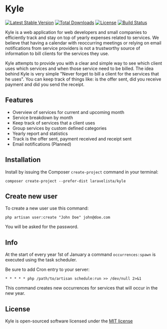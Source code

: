 # Kyle

[![Latest Stable Version](https://poser.pugx.org/laravelista/kyle/version?format=flat-square)](https://packagist.org/packages/laravelista/kyle)
[![Total Downloads](https://poser.pugx.org/laravelista/kyle/downloads?format=flat-square)](https://packagist.org/packages/laravelista/kyle)
[![License](https://poser.pugx.org/laravelista/kyle/license?format=flat-square)](https://packagist.org/packages/laravelista/kyle)
[![Build Status](https://travis-ci.org/laravelista/kyle.svg?branch=master)](https://travis-ci.org/laravelista/kyle)

Kyle is a web application for web developers and small companies to efficiently track and stay on top of yearly expenses related to services. We believe that having a calendar with reoccurring meetings or relying on email notifications from service providers is not a trustworthy source of information to bill clients for the services they use. 

Kyle attempts to provide you with a clear and simple way to see which client uses which services and when those service need to be billed. The idea behind Kyle is very simple "Never forget to bill a client for the services that he uses". You can keep track of things like: is the offer sent, did you receive payment and did you send the receipt.

## Features

- Overview of services for current and upcoming month
- Service breakdown by month
- Keep track of services that a client uses
- Group services by custom defined categories
- Yearly report and statistics
- Track is the offer sent, payment received and receipt sent
- Email notifications (Planned)

## Installation

Install by issuing the Composer `create-project` command in your terminal:

```
composer create-project --prefer-dist laravelista/kyle
```

## Create new user

To create a new user use this command:

```
php artisan user:create "John Doe" john@doe.com
```

You will be asked for the password.

## Info

At the start of every year 1st of January a command `occurrences:spawn` is executed using the task scheduler. 

Be sure to add Cron entry to your server:

```
* * * * * php /path/to/artisan schedule:run >> /dev/null 2>&1
```

This command creates new occurrences for services that will occur in the new year.

## License

Kyle is open-sourced software licensed under the [MIT license](https://opensource.org/licenses/MIT)